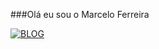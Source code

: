 ###Olá eu sou o Marcelo Ferreira

[![BLOG](https://img.shields.io/badge/LinkedIn-0077B5?style=for-the-badge&logo=linkedin&logoColor=white
)](https://www.linkedin.com/in/marcelo-ferreira-a2a54ba2/)
